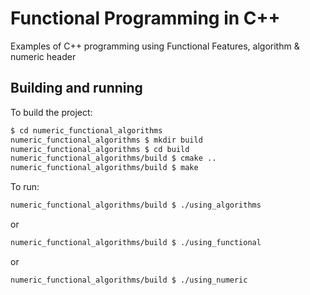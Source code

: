 # Functional Programming in C++
Examples of C++ programming using Functional Features, algorithm & numeric header

## Building and running

To build the project:

```bash
$ cd numeric_functional_algorithms
numeric_functional_algorithms $ mkdir build
numeric_functional_algorithms $ cd build
numeric_functional_algorithms/build $ cmake ..
numeric_functional_algorithms/build $ make
```

To run:

```bash
numeric_functional_algorithms/build $ ./using_algorithms
```
or

```bash
numeric_functional_algorithms/build $ ./using_functional
```
or

```bash
numeric_functional_algorithms/build $ ./using_numeric
```
